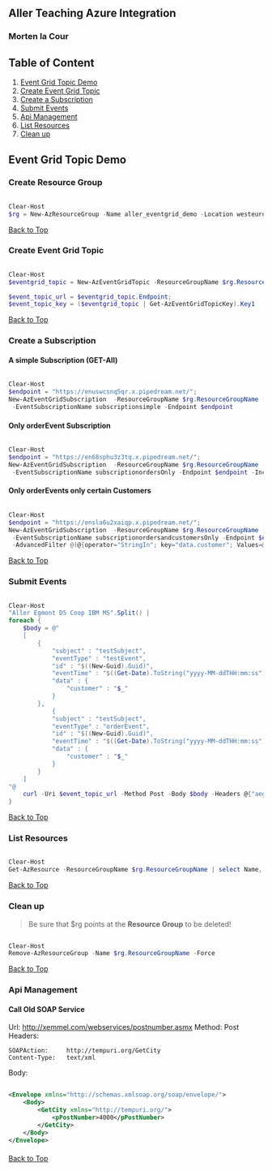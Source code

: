 ## Aller Teaching Azure Integration
### Morten la Cour

## Table of Content
1. [Event Grid Topic Demo](#event-grid-topic-demo)
2. [Create Event Grid Topic](#create-event-grid-topic)
3. [Create a Subscription](#create-a-subscription)
4. [Submit Events](#submit-events)
5. [Api Management](#api-management)
19. [List Resources](#list-resources)
20. [Clean up](#clean-up)

## Event Grid Topic Demo


### Create Resource Group
```powershell

Clear-Host
$rg = New-AzResourceGroup -Name aller_eventgrid_demo -Location westeurope

```

[Back to Top](#table-of-content)



### Create Event Grid Topic
```powershell

Clear-Host
$eventgrid_topic = New-AzEventGridTopic -ResourceGroupName $rg.ResourceGroupName -Name mytopic1314 -Location $rg.Location

$event_topic_url = $eventgrid_topic.Endpoint;
$event_topic_key = ($eventgrid_topic | Get-AzEventGridTopicKey).Key1

```

[Back to Top](#table-of-content)


### Create a Subscription

#### A simple Subscription (GET-All)

```powershell 

Clear-Host
$endpoint = "https://enuswcsnq5qr.x.pipedream.net/";
New-AzEventGridSubscription  -ResourceGroupName $rg.ResourceGroupName -TopicName $eventgrid_topic.TopicName `
 -EventSubscriptionName subscriptionsimple -Endpoint $endpoint

```

#### Only orderEvent Subscription

```powershell 

Clear-Host
$endpoint = "https://en68sphu3z3tq.x.pipedream.net/";
New-AzEventGridSubscription  -ResourceGroupName $rg.ResourceGroupName -TopicName $eventgrid_topic.TopicName `
 -EventSubscriptionName subscriptionordersOnly -Endpoint $endpoint -IncludedEventType @("orderEvent")

```

#### Only orderEvents only certain Customers

```powershell

Clear-Host
$endpoint = "https://ensla6u2xaiqp.x.pipedream.net/";
New-AzEventGridSubscription  -ResourceGroupName $rg.ResourceGroupName -TopicName $eventgrid_topic.TopicName `
 -EventSubscriptionName subscriptionordersandcustomersOnly -Endpoint $endpoint -IncludedEventType @("orderEvent") `
 -AdvancedFilter @(@{operator="StringIn"; key="data.customer"; Values=@("Aller","Egmont") })


```


[Back to Top](#table-of-content)


### Submit Events

```powershell

Clear-Host
"Aller Egmont DS Coop IBM MS".Split() |
foreach {
    $body = @"
    [
        {
            "subject" : "testSubject",
            "eventType" : "testEvent",
            "id" : "$((New-Guid).Guid)",
            "eventTime" : "$((Get-Date).ToString("yyyy-MM-ddTHH:mm:ss"))",
            "data" : {
                "customer" : "$_"
            }
        },
            {
            "subject" : "testSubject",
            "eventType" : "orderEvent",
            "id" : "$((New-Guid).Guid)",
            "eventTime" : "$((Get-Date).ToString("yyyy-MM-ddTHH:mm:ss"))",
            "data" : {
                "customer" : "$_"
            }
        }
    ]
"@
    curl -Uri $event_topic_url -Method Post -Body $body -Headers @{"aeg-sas-key" = $event_topic_key}
}


```

[Back to Top](#table-of-content)

### List Resources

```powershell

Clear-Host
Get-AzResource -ResourceGroupName $rg.ResourceGroupName | select Name, ResourceType, ResourceGroupName

```

[Back to Top](#table-of-content)

### Clean up

> Be sure that $rg points at the **Resource Group** to be deleted!
```powershell

Clear-Host
Remove-AzResourceGroup -Name $rg.ResourceGroupName -Force

```

[Back to Top](#table-of-content)



### Api Management

#### Call Old SOAP Service

Url: http://xemmel.com/webservices/postnumber.asmx
Method: Post
Headers:

```
SOAPAction: 	http://tempuri.org/GetCity
Content-Type: 	text/xml
```
Body: 

```xml

<Envelope xmlns="http://schemas.xmlsoap.org/soap/envelope/">
	<Body>
		<GetCity xmlns="http://tempuri.org/">
    		<pPostNumber>4000</pPostNumber>
    	</GetCity>
	</Body>
</Envelope>

```

#### 

[Back to Top](#table-of-content)


